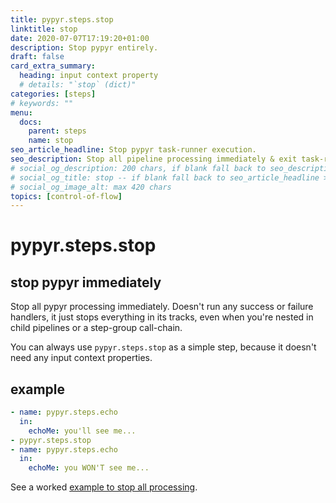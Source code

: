 ```yaml
---
title: pypyr.steps.stop
linktitle: stop
date: 2020-07-07T17:19:20+01:00
description: Stop pypyr entirely.
draft: false
card_extra_summary:
  heading: input context property
  # details: "`stop` (dict)"
categories: [steps]
# keywords: ""
menu:
  docs:
    parent: steps
    name: stop
seo_article_headline: Stop pypyr task-runner execution.
seo_description: Stop all pipeline processing immediately & exit task-runner.
# social_og_description: 200 chars, if blank fall back to seo_description then description
# social_og_title: stop -- if blank fall back to seo_article_headline > .Title. Max 70 chars
# social_og_image_alt: max 420 chars
topics: [control-of-flow]
---
```

# pypyr.steps.stop
## stop pypyr immediately
Stop all pypyr processing immediately. Doesn't run any success or
failure handlers, it just stops everything in its tracks, even when
you're nested in child pipelines or a step-group call-chain.

You can always use `pypyr.steps.stop` as a simple step, because it doesn't
need any input context properties.

## example
```yaml
- name: pypyr.steps.echo
  in:
    echoMe: you'll see me...
- pypyr.steps.stop
- name: pypyr.steps.echo
  in:
    echoMe: you WON'T see me...
```

See a worked [example to stop all processing](https://github.com/pypyr/pypyr-example/blob/master/pipelines/stop.yaml).